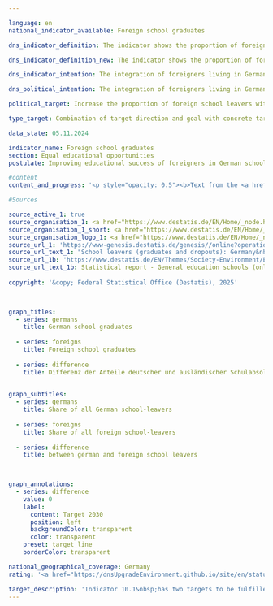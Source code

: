 ```yaml
---

language: en        
national_indicator_available: Foreign school graduates        

dns_indicator_definition: The indicator shows the proportion of foreign school graduates as a percentage of all foreign school leavers within a school year. In this case, the term “graduates” refers to people who leave general education schools with at least a secondary general school certificate.        

dns_indicator_definition_new: The indicator shows the proportion of foreign school leavers among all foreign school leavers in a year group (in per cent). School leavers are those who leave general education schools with at least a lower secondary school leaving certificate, while school leavers are those who leave school without a school leaving certificate.        

dns_indicator_intention: The integration of foreigners living in Germany is an important prerequisite for cohesion within our society. A basic prerequisite for successful integration is the acquisition of sufficient qualifications at school to open up further educational and employment opportunities later on. The goal of the Federal Government is therefore to increase the share of foreign school graduates who obtain at least a secondary general school certificate and to bring this share into line with the corresponding rate for German school graduates by 2030.        

dns_political_intention: The integration of foreigners living in Germany is an important prerequisite for the social cohesion of our society. The basic prerequisite for successful integration is sufficient school qualifications that open up vocational training and employment opportunities.        

political_target: Increase the proportion of foreign school leavers with at least a lower secondary school leaving certificate and bring it into line with the proportion of German school leavers by 2030        

type_target: Combination of target direction and goal with concrete target value        

data_state: 05.11.2024        

indicator_name: Foreign school graduates        
section: Equal educational opportunities        
postulate: Improving educational success of foreigners in German schools        

#content         
content_and_progress: '<p style="opacity: 0.5"><b>Text from the <a href="https://dns-indikatoren.de/assets/Publikationen/Indikatorenberichte/2022.pdf">Indicator Report 2022&nbsp;</a></b><br><br>The school statistics, compiled by the individual Länder, form the data basis for this indicator. These statistics are generally derived from a complete count with an obligation to provide information. The Federal Statistical Office combines them to create a federal result based on the catalogue of definitions compiled by the Standing Conference of the Ministers of Education. The aggregation of the Länder results into the federal result is influenced by the different education policies of the Länder, for example, with regard to admission rules, in setting up courses of education in the area of vocational schools. This can only be partially offset by formal regulations for the respective allocations.<br><br>Graduates are pupils who have left the respective type of school with a school certificate. Included are pupils who have changed to another type of general education school in order to obtain an additional certificate. Furthermore, foreigners are defined as all persons who are not German within the meaning of Article 116&nbsp;(1) of the Basic Law, <abbr title="that is to say (id est)" tabindex="0">i.e.</abbr> who do not hold the German citizenship. This also includes persons who are stateless and persons with undetermined citizenship. Germans who also hold another citizenship are not included in the foreign population.<br><br>In 2021, the proportion of all foreign school leavers who obtained at least a lower secondary school leaving certificate was 84.3&nbsp;%. This represents a decrease compared with the previous year. If one splits the figures by gender, female foreign school leavers graduated at a rate of 87.4&nbsp;%, while the proportion was lower among their male counterparts, at 81.6&nbsp;%. The proportion of German school leavers obtaining at least a lower secondary school leaving certificate has remained fairly stable, most recently recorded as 94.9&nbsp;%. The gap between the share of foreign and German pupils graduating from school was at 6.1&nbsp;percentage points on the lowest level in 2013, however, the migration of refugees in 2015/2016&nbsp;caused a significant increase and even exceeded the value 20&nbsp;years ago (11.9&nbsp;percentage points in 1996&nbsp;and 13.0&nbsp;percentage points in 2017). After a decline in 2020, the gap increased to 10.6&nbsp;percentage points in 2021.<br><br>Both, the target to increase the share of foreign school leavers with at least a secondary general school certificate and to reduce the gap between German and foreign pupils graduating from school, were missed in 2021.<br><br>To break the figures down by types of certificate obtained, 30.7&nbsp;% of foreign pupils who graduated from general schools achieved a lower secondary school leaving certificate in 2021, while 39.9&nbsp;% completed their schooling with an intermediate secondary school leaving certificate and 13.7&nbsp;% gained university-entrance qualifications. Among German school graduates, 14.3&nbsp;% received a lower secondary school leaving certificate, 43.9&nbsp;% gained an intermediate secondary school leaving certificate and 36.7&nbsp;% earned university-entrance qualifications. This leaves young foreigners considerably under-represented in comparison to Germans, especially when it comes to the higher-level school leaving certificates.</p>'                

#Sources        

source_active_1: true
source_organisation_1: <a href="https://www.destatis.de/EN/Home/_node.html" target="_blank">Federal Statistical Office</a>
source_organisation_1_short: <a href="https://www.destatis.de/EN/Home/_node.html" target="_blank">Federal Statistical Office</a>
source_organisation_logo_1: <a href="https://www.destatis.de/EN/Home/_node.html" target="_blank"><img src="https://dnsTestEnvironment.github.io/dns-indicators/public/OrgImgEn/destatis.png" alt="Federal Statistical Office" title=" Click here to visit the homepage of the organizationFederal Statistical Office" style="height:60px; width:148px; border:transparent"/></a>
source_url_1: 'https://www-genesis.destatis.de/genesis//online?operation=table&code=21111-0004&bypass=true&levelindex=0&levelid=1660823284613&language=en'
source_url_text_1: "School leavers (graduates and dropouts): Germany&nbsp;–&nbsp;GENESIS online 21111-0004"
source_url_1b: 'https://www.destatis.de/EN/Themes/Society-Environment/Education-Research-Culture/Schools/_node.html'
source_url_text_1b: Statistical report - General education schools (only available in German)
        
copyright: '&copy; Federal Statistical Office (Destatis), 2025'        

        

graph_titles: 
  - series: germans
    title: German school graduates
    
  - series: foreigns
    title: Foreign school graduates
    
  - series: difference
    title: Differenz der Anteile deutscher und ausländischer Schulabsolvierenden
            

graph_subtitles: 
  - series: germans
    title: Share of all German school-leavers
    
  - series: foreigns
    title: Share of all foreign school-leavers
    
  - series: difference
    title: between german and foreign school leavers
            


graph_annotations:
  - series: difference
    value: 0
    label:
      content: Target 2030
      position: left
      backgroundColor: transparent
      color: transparent
    preset: target_line
    borderColor: transparent                

national_geographical_coverage: Germany        
rating: '<a href="https://dnsUpgradeEnvironment.github.io/site/en/status"><img src="https://sdg-indikatoren.de/public/Wettersymbole/Wolke.png" title="Different target types." alt="Weathersymbol: cloud"/></a>'        

target_description: 'Indicator 10.1&nbsp;has two targets to be fulfilled at the same time: The proportion of foreign school leavers among all foreign school leavers should increase. At the same time, the difference to the corresponding proportion of German school leavers should be reduced to a maximum of 0&nbsp;percentage points by 2030.<br><br><br>The first sub-goal would be rated as "slightly cloudy", as although the most recent trend in 2023&nbsp;points in the desired direction, the average trend from 2018&nbsp;to 2023&nbsp;points in the opposite direction. The second sub-goal would be rated as "Cloud", as although the trend points in the desired direction, it would fall well short of the politically defined target of 0&nbsp;percentage points in 2030&nbsp;if the current trend were to continue.<br><br><br>In the case of indicators with several targets to be met at the same time, it is envisaged that the worst assessment of each sub-target will be used for the overall assessment of the indicator. Accordingly, indicator 10.1&nbsp;for the year 2023&nbsp;is rated as "Cloud".'        
---
```


